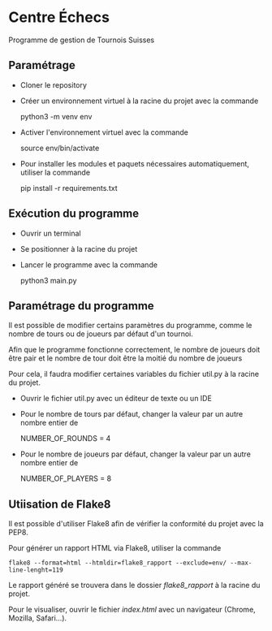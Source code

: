# Centre Échecs

Programme de gestion de Tournois Suisses

## Paramétrage 

- Cloner le repository 
- Créer un environnement virtuel à la racine du projet avec la commande


    python3 -m venv env

- Activer l'environnement virtuel avec la commande


    source env/bin/activate

- Pour installer les modules et paquets nécessaires automatiquement, utiliser la commande


    pip install -r requirements.txt

## Exécution du programme

- Ouvrir un terminal
- Se positionner à la racine du projet
- Lancer le programme avec la commande


    python3 main.py

## Paramétrage du programme

Il est possible de modifier certains paramètres du programme, comme le nombre de tours ou de joueurs par défaut d'un 
tournoi.

Afin que le programme fonctionne correctement, le nombre de joueurs doit être pair et le nombre de tour doit être la 
moitié du nombre de joueurs

Pour cela, il faudra modifier certaines variables du fichier util.py à la racine du projet.

- Ouvrir le fichier util.py avec un éditeur de texte ou un IDE
- Pour le nombre de tours par défaut, changer la valeur par un autre nombre entier de


    NUMBER_OF_ROUNDS = 4

- Pour le nombre de joueurs par défaut, changer la valeur par un autre nombre entier de


    NUMBER_OF_PLAYERS = 8

## Utiisation de Flake8

Il est possible d'utiliser Flake8 afin de vérifier la conformité du projet avec la PEP8.

Pour générer un rapport HTML via Flake8, utiliser la commande


    flake8 --format=html --htmldir=flake8_rapport --exclude=env/ --max-line-lenght=119

Le rapport généré se trouvera dans le dossier *flake8_rapport* à la racine du projet.

Pour le visualiser, ouvrir le fichier *index.html* avec un navigateur (Chrome, Mozilla, Safari...).